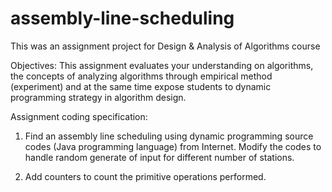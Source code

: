# assembly-line-scheduling

This was an assignment project for Design & Analysis of Algorithms course

Objectives:
This assignment evaluates your understanding on algorithms, the concepts of analyzing
algorithms through empirical method (experiment) and at the same time expose students to
dynamic programming strategy in algorithm design.

Assignment coding specification:
1. Find an assembly line scheduling using dynamic programming source codes (Java
programming language) from Internet. Modify the codes to handle random generate
of input for different number of stations.

2. Add counters to count the primitive operations performed.
